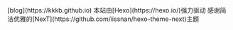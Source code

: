 <div class="note info"><p>[blog](https://kkkb.github.io)
本站由[Hexo](https://hexo.io/)强力驱动
感谢简洁优雅的[NexT](https://github.com/iissnan/hexo-theme-next)主题</p></div>